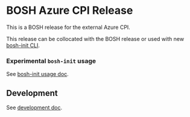 # BOSH Azure CPI Release

This is a BOSH release for the external Azure CPI.

This release can be collocated with the BOSH release or used with new [bosh-init CLI](https://github.com/cloudfoundry/bosh-init).

### Experimental `bosh-init` usage

See [bosh-init usage doc](docs/bosh-init-usage.md).

## Development

See [development doc](docs/development.md).
